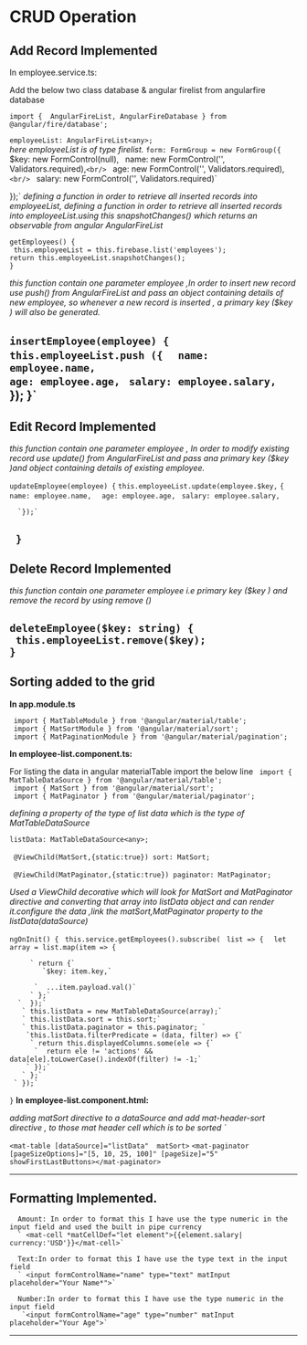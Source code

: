 # CRUD Operation


## Add Record Implemented
In  employee.service.ts:

Add the below two class database & angular firelist from angularfire database

`import {  AngularFireList, AngularFireDatabase } from @angular/fire/database';`<br/>

 `employeeList: AngularFireList<any>;`<br/>  *here employeeList is of type firelist.*
 `form: FormGroup = new FormGroup({
   ` $key: new FormControl(null),`
   ` name: new FormControl('', Validators.required),`<br/>
  `  age: new FormControl('', Validators.required),`<br/>
    ` salary: new FormControl('', Validators.required)`<br/>
   
   
  });`
   *defining a function in order to retrieve all inserted records into employeeList, defining a function in order to retrieve all inserted records into employeeList.using this snapshotChanges() which returns an observable from angular AngularFireList* <br/>
   
  `getEmployees() {`  
   ` this.employeeList = this.firebase.list('employees');` <br/>
    `return this.employeeList.snapshotChanges();`<br/>
    `}`

 *this function contain one parameter employee ,In order to insert new record use push() from AngularFireList and pass an object containing details of new employee, so whenever a new record is inserted , a primary key ($key ) will also be generated.*
  
 `insertEmployee(employee) {`
     ` this.employeeList.push ({`
     `  name: employee.name,`   
    `age: employee.age,`
    `  salary: employee.salary,   `
    });
  }`
---
## Edit Record Implemented
*this function contain one parameter employee , In order to modify existing record use update() from AngularFireList and pass ana primary key ($key )and object containing details of existing employee.*

`updateEmployee(employee) {`
     `this.employeeList.update(employee.$key,`
      `{`
    `name: employee.name,`
      `  age: employee.age,`
       ` salary: employee.salary,`
      
      `});`
 ` }`
---
## Delete Record Implemented 

*this function contain one parameter employee i.e  primary key ($key ) and remove the record by using remove ()*

`deleteEmployee($key: string) {  `<br/>
   ` this.employeeList.remove($key);`<br/>
 `}`<br/>
---
## Sorting added to the grid


**In app.module.ts**

` import { MatTableModule } from '@angular/material/table';`<br/>
` import { MatSortModule } from '@angular/material/sort';`<br/>
` import { MatPaginationModule } from '@angular/material/pagination';`<br/>

**In employee-list.component.ts:**

 For listing the data in angular materialTable import the below line
` import { MatTableDataSource } from '@angular/material/table';`<br/>
` import { MatSort } from '@angular/material/sort';`<br/>
` import { MatPaginator } from '@angular/material/paginator';`<br/>

*defining a property of the type of list data which is the type of MatTableDataSource*

`listData: MatTableDataSource<any>; `<br/>  
` @ViewChild(MatSort,{static:true}) sort: MatSort;` <br/>  
` @ViewChild(MatPaginator,{static:true}) paginator: MatPaginator;`<br/>

 *Used a ViewChild decorative which will look  for  MatSort and MatPaginator directive and converting that array into listData object and can render it.configure the data  ,link the matSort,MatPaginator property to the listData(dataSource)*

  `ngOnInit() {`
   ` this.service.getEmployees().subscribe(`
     ` list => {`
      `  let array = list.map(item => {`
         
         ` return {`
            `$key: item.key,`
            
          `  ...item.payload.val()`
         ` };` 
      `  });`
       ` this.listData = new MatTableDataSource(array);`
       ` this.listData.sort = this.sort;`
       ` this.listData.paginator = this.paginator; ` 
        `this.listData.filterPredicate = (data, filter) => {`
         ` return this.displayedColumns.some(ele => {`
          `  return ele != 'actions' && data[ele].toLowerCase().indexOf(filter) != -1;`
        ` });`
       ` };`
     ` });`
  `}`
**In employee-list.component.html:**

*adding matSort directive to a dataSource and add  mat-header-sort directive , to those mat header cell which is to be sorted `*

 `<mat-table [dataSource]="listData"  matSort>`
 `<mat-paginator [pageSizeOptions]="[5, 10, 25, 100]" [pageSize]="5" showFirstLastButtons></mat-paginator>`

---

## Formatting Implemented.
           

      Amount: In order to format this I have use the type numeric in the input field and used the built in pipe currency
      ` <mat-cell *matCellDef="let element">{{element.salary| currency:'USD'}}</mat-cell>`

      Text:In order to format this I have use the type text in the input field
      ` <input formControlName="name" type="text" matInput placeholder="Your Name*">`

      Number:In order to format this I have use the type numeric in the input field
       `<input formControlName="age" type="number" matInput placeholder="Your Age">`

---


